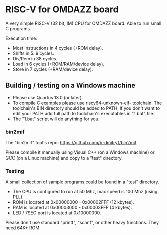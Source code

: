 # RISC-V for OMDAZZ board

A very simple RISC-V (32 bit, IM) CPU for OMDAZZ board. Able to run small C programs.

Execution time:
* Most instructions in 4 cycles (+ROM delay).
* Shifts in 5..9 cycles.
* Div/Rem in 38 cycles.
* Load in 6 cycles (+ROM/RAM/device delay).
* Store in 7 cycles (+RAM/device delay).

## Building / testing on a Windows machine

* Please use Quartus 13.0 (or later).
* To compile C examples please use riscv64-unknown-elf- toolchain. The toolchain's BIN directory should be added to PATH. If you don't want to edit your PATH add full path to toolchain's executables in "1.bat" file.
* The "1.bat" script will do anything for you.

### bin2mif

The "bin2mif" tool's repo: https://github.com/b-dmitry1/bin2mif

Please compile it manually using Visual C++ (on a Windows machine) or GCC (on a Linux machine) and copy to a "test" directory.

### Testing

A small collection of sample programs could be found in a "test" directory.

* The CPU is configured to run at 50 Mhz, max speed is 100 Mhz (using PLL).
* ROM is located at 0x00000000 - 0x00002FFF (12 kbytes).
* RAM is located at 0x00003000 - 0x00003FFF (4 kbytes).
* LED / 7SEG port is located at 0x10000000.

Please don't use standard "printf", "scanf", or other heavy functions. They need 64K+ ROM.
